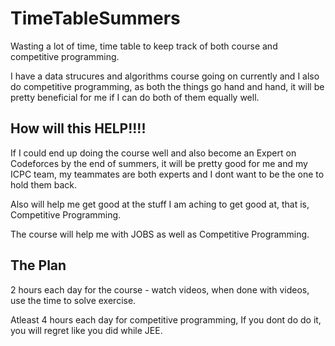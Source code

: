 # TimeTableSummers
Wasting a lot of time, time table to keep track of both course and competitive programming.

I have a data strucures and algorithms course going on currently and I also do competitive programming, as both the things go hand and hand, it will be pretty beneficial for me if I can do both of them equally well.


## How will this HELP!!!!

If I could end up doing the course well and also become an Expert on Codeforces by the end of summers, it will be pretty good for me and my ICPC team, my teammates are both experts and I dont want to be the one to hold them back.


Also will help me get good at the stuff I am aching to get good at, that is, Competitive Programming.

The course will help me with JOBS as well as Competitive Programming.



## The Plan


2 hours each day for the course - watch videos, when done with videos, use the time to solve exercise.


Atleast 4 hours each day for competitive programming, If  you dont do do it, you will regret like you did while JEE.
